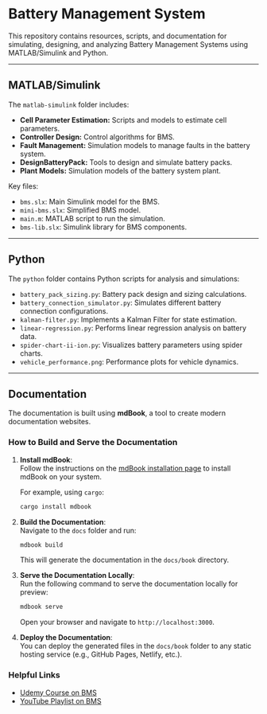# Battery Management System

This repository contains resources, scripts, and documentation for simulating, designing, and analyzing Battery Management Systems using MATLAB/Simulink and Python.

---

## MATLAB/Simulink

The `matlab-simulink` folder includes:

- **Cell Parameter Estimation:** Scripts and models to estimate cell parameters.
- **Controller Design:** Control algorithms for BMS.
- **Fault Management:** Simulation models to manage faults in the battery system.
- **DesignBatteryPack:** Tools to design and simulate battery packs.
- **Plant Models:** Simulation models of the battery system plant.

Key files:
- `bms.slx`: Main Simulink model for the BMS.
- `mini-bms.slx`: Simplified BMS model.
- `main.m`: MATLAB script to run the simulation.
- `bms-lib.slx`: Simulink library for BMS components.

---

## Python

The `python` folder contains Python scripts for analysis and simulations:

- `battery_pack_sizing.py`: Battery pack design and sizing calculations.
- `battery_connection_simulator.py`: Simulates different battery connection configurations.
- `kalman-filter.py`: Implements a Kalman Filter for state estimation.
- `linear-regression.py`: Performs linear regression analysis on battery data.
- `spider-chart-ii-ion.py`: Visualizes battery parameters using spider charts.
- `vehicle_performance.png`: Performance plots for vehicle dynamics.

---

## Documentation

The documentation is built using **mdBook**, a tool to create modern documentation websites. 

### How to Build and Serve the Documentation

1. **Install mdBook**:  
   Follow the instructions on the [mdBook installation page](https://rust-lang.github.io/mdBook/guide/installation.html) to install mdBook on your system.

   For example, using `cargo`:
   ```bash
   cargo install mdbook
   ```

2. **Build the Documentation**:  
   Navigate to the `docs` folder and run:
   ```bash
   mdbook build
   ```
   This will generate the documentation in the `docs/book` directory.

3. **Serve the Documentation Locally**:  
   Run the following command to serve the documentation locally for preview:
   ```bash
   mdbook serve
   ```
   Open your browser and navigate to `http://localhost:3000`.

4. **Deploy the Documentation**:  
   You can deploy the generated files in the `docs/book` folder to any static hosting service (e.g., GitHub Pages, Netlify, etc.).

### Helpful Links

- [Udemy Course on BMS](https://www.udemy.com/course/battery-and-battery-management-system-design-simulation/)
- [YouTube Playlist on BMS](https://www.youtube.com/playlist?list=PLn8RpPpmu08pYxWr-qihN6abrk3To97NN)
